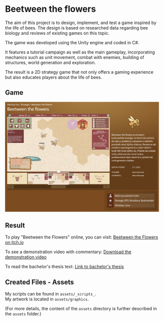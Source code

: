 # Beetween the flowers
The aim of this project is to design, implement, and test a game inspired by the life of bees. The design is based on researched data regarding bee biology and reviews of existing games on this topic. 

The game was developed using the Unity engine and coded in C\#. 

It features a tutorial campaign as well as the main gameplay, incorporating mechanics such as unit movement, combat with enemies, building of structures, world generation and exploration. 

The result is a 2D strategy game that not only offers a gaming experience but also educates players about the life of bees.

## Game
![Alt text](./GamePresentation/SteamPage.png)

## Result 
To play "Beetween the Flowers" online, you can visit: [Beetween the Flowers on itch.io](https://elinkafit.itch.io/beetween-the-flowers)

To see a demonstration video with commentary: [Download the demonstration video](./GamePresentation/game_preview_video_480p.mp4)

To read the bachelor's thesis text: [Link to bachelor's thesis](./BPText/BP_online_version.pdf)

## Created Files - Assets
My scripts can be found in `assets/_scripts_`.  
My artwork is located in `assets/graphics`.

(For more details, the content of the `assets` directory is further described in the `assets` folder.)
